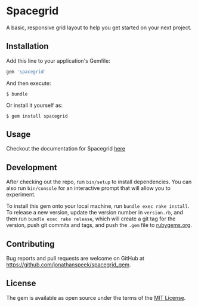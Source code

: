 # Spacegrid

A basic, responsive grid layout to help you get started on your next project.

## Installation

Add this line to your application's Gemfile:

```ruby
gem 'spacegrid'
```

And then execute:

    $ bundle

Or install it yourself as:

    $ gem install spacegrid

## Usage

Checkout the documentation for Spacegrid [here](https://github.com/JonathanSpeek/spacegrid)

## Development

After checking out the repo, run `bin/setup` to install dependencies. You can also run `bin/console` for an interactive prompt that will allow you to experiment.

To install this gem onto your local machine, run `bundle exec rake install`. To release a new version, update the version number in `version.rb`, and then run `bundle exec rake release`, which will create a git tag for the version, push git commits and tags, and push the `.gem` file to [rubygems.org](https://rubygems.org).

## Contributing

Bug reports and pull requests are welcome on GitHub at https://github.com/jonathanspeek/spacegrid_gem.


## License

The gem is available as open source under the terms of the [MIT License](http://opensource.org/licenses/MIT).

